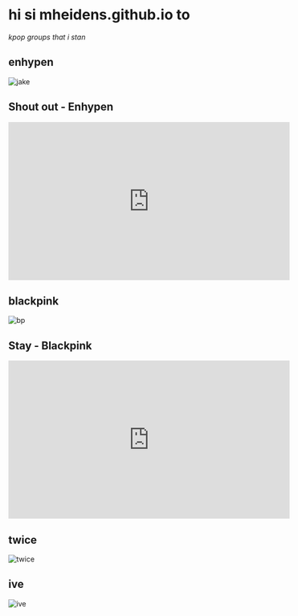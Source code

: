 
# hi si mheidens.github.io to
*kpop groups that i stan* 

## enhypen 
![jake](https://1409791524.rsc.cdn77.org/data/images/full/577055/enhypen.jpg)

## Shout out - Enhypen
<iframe width="560" height="315" src="https://www.youtube.com/embed/rfZEuOtjdgs" title="YouTube video player" frameborder="0" allow="accelerometer; autoplay; clipboard-write; encrypted-media; gyroscope; picture-in-picture" allowfullscreen></iframe>


## blackpink
![bp](https://i.pinimg.com/originals/3a/4c/e6/3a4ce60f7bd1b938fc352f8cebbfe3da.jpg)

## Stay - Blackpink
<iframe width="560" height="315" src="https://www.youtube.com/embed/FzVR_fymZw4" title="YouTube video player" frameborder="0" allow="accelerometer; autoplay; clipboard-write; encrypted-media; gyroscope; picture-in-picture" allowfullscreen></iframe>


## twice
![twice](https://pbs.twimg.com/media/E-fNSsGXoAE0u95.jpg)

## ive
![ive](https://i.pinimg.com/736x/2e/bf/82/2ebf820845ac7c04710913c4ed5acfd7.jpg)
